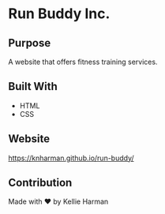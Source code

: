 # Run Buddy Inc.

## Purpose
A website that offers fitness training services.

## Built With
* HTML
* CSS

## Website
https://knharman.github.io/run-buddy/

## Contribution
Made with ❤️ by Kellie Harman

